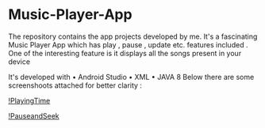 # Music-Player-App
The repository contains the app projects developed by me. 
It's a fascinating Music Player App which has play , pause , update etc. features included .
One of the interesting feature is it displays all the songs present in your device 

It's developed with 
• Android Studio
• XML
• JAVA 8
 Below there are some screenshoots attached for better clarity :
 
 [!PlayingTime](https://github.com/parnamondal/Music-Player-App/blob/master/images/a1.jpg)
 
 [!PauseandSeek](https://github.com/parnamondal/Music-Player-App/blob/master/images/a2.jpg)
